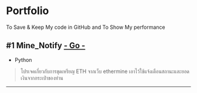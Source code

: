 # Portfolio
To Save &amp; Keep My code in GitHub and To Show My performance

## #1 Mine_Notify [- Go -](https://github.com/PingSunn/Portfolio/tree/main/Mine_Notify)
* Python
> โปรเจคเกี่ยวกับการขุดเหรียญ ETH จากเว็บ ethermine เอาไว้ใช้แจ้งเตือนสถานะและยอดเงินจากกระเป๋าของท่าน

---
